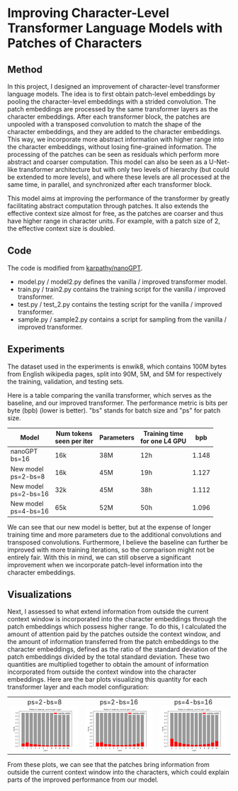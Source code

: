 # Improving Character-Level Transformer Language Models with Patches of Characters

## Method

In this project, I designed an improvement of character-level transformer language models. The idea is to first obtain patch-level embeddings by pooling the character-level embeddings with a strided convolution. The patch embeddings are processed by the same transformer layers as the character embeddings. After each transformer block, the patches are unpooled with a transposed convolution to match the shape of the character embeddings, and they are added to the character embeddings. This way, we incorporate more abstract information with higher range into the character embeddings, without losing fine-grained information. The processing of the patches can be seen as residuals which perform more abstract and coarser computation. This model can also be seen as a U-Net-like transformer architecture but with only two levels of hierarchy (but could be extended to more levels), and where these levels are all processed at the same time, in parallel, and synchronized after each transformer block.

This model aims at improving the performance of the transformer by greatly facilitating abstract computation through patches. It also extends the effective context size almost for free, as the patches are coarser and thus have higher range in character units. For example, with a patch size of 2, the effective context size is doubled.

## Code

The code is modified from [karpathy/nanoGPT](https://github.com/karpathy/nanoGPT).
- model.py / model2.py defines the vanilla / improved transformer model.
- train.py / train2.py contains the training script for the vanilla / improved transformer.
- test.py / test_2.py contains the testing script for the vanilla / improved transformer.
- sample.py / sample2.py contains a script for sampling from the vanilla / improved transformer.

## Experiments

The dataset used in the experiments is enwik8, which contains 100M bytes from English wikipedia pages, split into 90M, 5M, and 5M for respectively the training, validation, and testing sets.

Here is a table comparing the vanilla transformer, which serves as the baseline, and our improved transformer. The performance metric is bits per byte (bpb) (lower is better). "bs" stands for batch size and "ps" for patch size.

| Model                     | Num tokens <br> seen per iter | Parameters | Training time <br> for one L4 GPU | bpb   |
|---------------------------|-------------------------------|------------|-----------------------------------|-------|
| nanoGPT <br> bs=16        | 16k                           | 38M        | 12h                               | 1.148 |
| New model <br> ps=2-bs=8  | 16k                           | 45M        | 19h                               | 1.127 |
| New model <br> ps=2-bs=16 | 32k                           | 45M        | 38h                               | 1.112 |
| New model <br> ps=4-bs=16 | 65k                           | 52M        | 50h                               | 1.096 |

We can see that our new model is better, but at the expense of longer training time and more parameters due to the additional convolutions and transposed convolutions. Furthermore, I believe the baseline can further be improved with more training iterations, so the comparison might not be entirely fair. With this in mind, we can still observe a significant improvement when we incorporate patch-level information into the character embeddings.

## Visualizations

Next, I assessed to what extend information from outside the current context window is incorporated into the character embeddings through the patch embeddings which possess higher range. To do this, I calculated the amount of attention paid by the patches outside the context window, and the amount of information transferred from the patch embeddings to the character embeddings, defined as the ratio of the standard deviation of the patch embeddings divided by the total standard deviation. These two quantities are multiplied together to obtain the amount of information incorporated from outside the context window into the character embeddings. Here are the bar plots visualizing this quantity for each transformer layer and each model configuration:

<table>
  <tr>
    <td align="center">
      <h> ps=2-bs=8 </h>
      <br>
      <img src="stats/outside_contrib-p=2-b=8.png" width="300">
    </td>
    <td align="center">
      <h> ps=2-bs=16 </h>
      <br>
      <img src="stats/outside_contrib-p=2-b=16.png" width="300">
    </td>
    <td align="center">
      <h> ps=4-bs=16 </h>
      <br>
      <img src="stats/outside_contrib-p=4-b=16.png" width="300">
    </td>
  </tr>
</table>

From these plots, we can see that the patches bring information from outside the current context window into the characters, which could explain parts of the improved performance from our model.